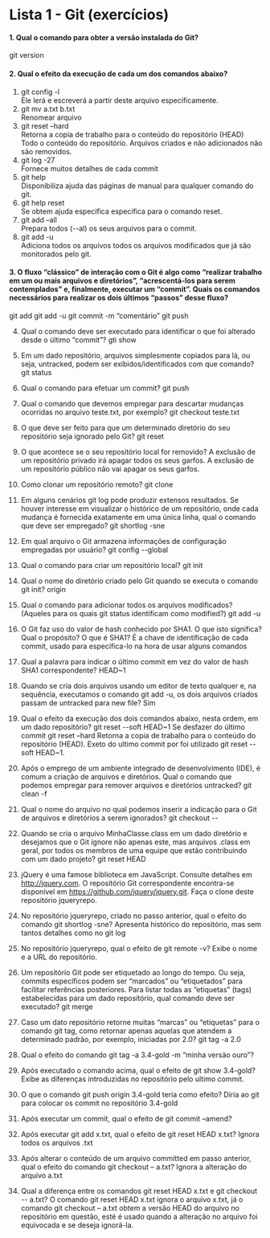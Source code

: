 # Lista 1 - Git (exercícios)

#### 1. Qual o comando para obter a versão instalada do Git?
git version

#### 2. Qual o efeito da execução de cada um dos comandos abaixo?
1. git config -l  
Ele lerá e escreverá a partir deste arquivo especificamente.
2. git mv a.txt b.txt  
Renomear arquivo
3. git reset –hard  
Retorna a copia de trabalho para o conteúdo do repositório (HEAD) Todo o conteúdo do repositório. Arquivos criados e não adicionados não são removidos.
4. git log -27  
Fornece muitos detalhes de cada commit
5. git help  
Disponibiliza ajuda das páginas de manual para qualquer comando do git.
6. git help reset  
Se obtem ajuda especifica especifica para o comando reset.
7. git add –all  
Prepara todos (--al) os seus arquivos para o commit.
8. git add -u  
Adiciona todos os arquivos todos os arquivos modificados que já são monitorados pelo git.

#### 3. O fluxo “clássico” de interação com o Git é algo como “realizar trabalho em um ou mais arquivos e diretórios”, “acrescentá-los para serem contemplados” e, finalmente, executar um “commit”. Quais os comandos necessários para realizar os dois últimos “passos” desse fluxo?
git add <nome>
git add -u
git commit -m “comentário”
git push

4. Qual o comando deve ser executado para identificar o que foi alterado desde o último “commit”?
gti show <commit>

5. Em um dado repositório, arquivos simplesmente copiados para lá, ou seja, untracked, podem ser exibidos/identificados com que comando?
git status
6. Qual o comando para efetuar um commit?
git push
7. Qual o comando que devemos empregar para descartar mudanças ocorridas no arquivo teste.txt, por exemplo?
git checkout teste.txt
8. O que deve ser feito para que um determinado diretório do seu repositório seja ignorado pelo Git?
git reset <nome>
9. O que acontece se o seu repositório local for removido?
A exclusão de um repositório privado irá apagar todos os seus garfos.
A exclusão de um repositório público não vai apagar os seus garfos.
10. Como clonar um repositório remoto?
git clone <URL>

11. Em alguns cenários git log pode produzir extensos resultados. Se houver interesse em visualizar o histórico de um repositório, onde cada mudança é fornecida exatamente em uma única linha, qual o comando que deve ser empregado?
git shortlog -sne

12. Em qual arquivo o Git armazena informações de configuração empregadas por usuário?
git config --global

13. Qual o comando para criar um repositório local?
git init

14. Qual o nome do diretório criado pelo Git quando se executa o comando git init?
origin

15. Qual o comando para adicionar todos os arquivos modificados? (Aqueles para os quais git status identificam como modified?)
git add -u
16. O Git faz uso do valor de hash conhecido por SHA1. O que isto significa? Qual o propósito? O que é SHA1?
É a chave de identificação de cada commit, usado para especifica-lo na hora de usar alguns comandos

17. Qual a palavra para indicar o último commit em vez do valor de hash SHA1 correspondente?
HEAD~1

18. Quando se cria dois arquivos usando um editor de texto qualquer e, na sequência, executamos o comando git add -u, os dois arquivos criados passam de untracked para new file?
Sim

19. Qual o efeito da execução dos dois comandos abaixo, nesta ordem, em um dado repositório?
git reset --soft HEAD~1 Se desfazer do último commit
git reset –hard Retorna a copia de trabalho para o conteúdo do repositório (HEAD). Exeto do ultimo commit por foi utilizado git reset --soft HEAD~1.

20. Após o emprego de um ambiente integrado de desenvolvimento (IDE), é comum a criação de arquivos e diretórios. Qual o comando que podemos empregar para remover arquivos e diretórios untracked?
git clean -f

21. Qual o nome do arquivo no qual podemos inserir a indicação para o Git de arquivos e diretórios a serem ignorados?
git checkout --<arquivo>

22. Quando se cria o arquivo MinhaClasse.class em um dado diretório e desejamos que o Git ignore não apenas este, mas arquivos .class em geral, por todos os membros de uma equipe que estão contribuindo com um dado projeto?
git reset HEAD

23. jQuery é uma famose biblioteca em JavaScript. Consulte detalhes em http://jquery.com. O repositório Git correspondente encontra-se disponível em https://github.com/jquery/jquery.git. Faça o clone deste repositório jqueryrepo.

24. No repositório jqueryrepo, criado no passo anterior, qual o efeito do comando 
git shortlog -sne?
Apresenta histórico do repositório, mas sem tantos detalhes como no git log

25. No repositório jqueryrepo, qual o efeito de git remote -v?
Exibe o nome e a URL do repositório.

26. Um repositório Git pode ser etiquetado ao longo do tempo. Ou seja, commits específicos podem ser “marcados” ou “etiquetados” para facilitar referências posteriores. Para listar todas as “etiquetas” (tags) estabelecidas para um dado repositório, qual comando deve ser executado?
git merge <branchNome>

27. Caso um dato repositório retorne muitas “marcas” ou “etiquetas” para o comando git tag, como retornar apenas aquelas que atendem a determinado padrão, por exemplo, iniciadas por 2.0?
git tag -a 2.0

28. Qual o efeito do comando git tag -a 3.4-gold -m “minha versão ouro”?

29. Após executado o comando acima, qual o efeito de git show 3.4-gold?
Exibe as diferenças introduzidas no repositório pelo ultimo commit.
30. O que o comando git push origin 3.4-gold teria como efeito?
Diria ao git para colocar os commit no repositório 3.4-gold

31. Após executar um commit, qual o efeito de git commit –amend?

32. Após executar git add x.txt, qual o efeito de git reset HEAD x.txt?
Ignora todos os arquivos .txt

33. Após alterar o conteúdo de um arquivo committed em passo anterior, qual o efeito do comando git checkout – a.txt?
Ignora a alteração do arquivo a.txt
34. Qual a diferença entre os comandos git reset HEAD x.txt e git checkout -- a.txt?
O comando git reset HEAD x.txt ignora o arquivo x.txt, já o comando git checkout – a.txt obtem a versão HEAD do arquivo no repositório em questão, esté é usado quando a alteração no arquivo foi equivocada e se deseja ignorá-la.
